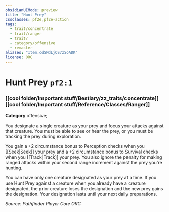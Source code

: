 ```yaml
---
obsidianUIMode: preview
title: "Hunt Prey"
cssclasses: pf2e,pf2e-action
tags:
  - trait/concentrate
  - trait/ranger
  - trait/
  - category/offensive
  - remaster
aliases: "Item.cdSMdLjOS7zSoADK"
license: ORC
---
```

# Hunt Prey `pf2:1`

### [[cool folder/Important stuff/Bestiary/zz_traits/concentrate]][[cool folder/Important stuff/Reference/Classes/Ranger]]

**Category** offensive; 




You designate a single creature as your prey and focus your attacks against that creature. You must be able to see or hear the prey, or you must be tracking the prey during exploration.

You gain a +2 circumstance bonus to Perception checks when you [[Seek|Seek]] your prey and a +2 circumstance bonus to Survival checks when you [[Track|Track]] your prey. You also ignore the penalty for making ranged attacks within your second range increment against the prey you're hunting.

You can have only one creature designated as your prey at a time. If you use Hunt Prey against a creature when you already have a creature designated, the prior creature loses the designation and the new prey gains the designation. Your designation lasts until your next daily preparations.

*Source: Pathfinder Player Core*
*ORC*